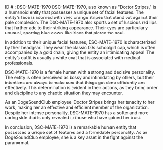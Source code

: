ID # : DSC-MATE-1970
DSC-MATE-1970, also known as "Doctor Stripes," is a humanoid entity that possesses a unique set of facial features. The entity's face is adorned with vivid orange stripes that stand out against their pale complexion. The DSC-MATE-1970 also sports a set of luscious red lips that further add to their striking appearance. Their eyes are particularly unusual, sporting blue clown-like irises that pierce the soul. 

In addition to their unique facial features, DSC-MATE-1970 is characterized by their headgear. They wear the classic 00s schoolgirl cap, which is often accompanied by a gold chain, giving the entity an intimidating appeal. The entity's outfit is usually a white coat that is associated with medical professionals.

DSC-MATE-1970 is a female human with a strong and decisive personality. The entity is often perceived as bossy and intimidating by others, but their intentions are always to make sure that things get done efficiently and effectively. This determination is evident in their actions, as they bring order and discipline to any chaotic situation they may encounter. 

As an DogeSoundClub employee, Doctor Stripes brings her tenacity to her work, making her an effective and efficient member of the organization. Despite her intense personality, DSC-MATE-1970 has a softer and more caring side that is only revealed to those who have gained her trust. 

In conclusion, DSC-MATE-1970 is a remarkable human entity that possesses a unique set of features and a formidable personality. As an DogeSoundClub employee, she is a key asset in the fight against the paranormal.